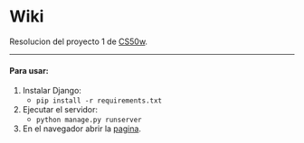 # Wiki
Resolucion del proyecto 1 de [CS50w](https://cs50.harvard.edu/web/2020).

---
#### Para usar:
1. Instalar Django:
    * `pip install -r requirements.txt`
2. Ejecutar el servidor:
    * `python manage.py runserver`
3. En el navegador abrir la [pagina](http://127.0.0.1:8000/wiki/).